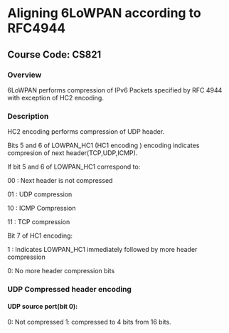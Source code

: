 # Aligning 6LoWPAN according to RFC4944
## Course Code: CS821

### Overview

6LoWPAN performs compression of IPv6 Packets specified by RFC 4944 with exception of HC2 encoding.

### Description

HC2 encoding performs compression of UDP header.

Bits 5 and 6 of LOWPAN_HC1 (HC1 encoding ) encoding indicates compresion of next header(TCP,UDP,ICMP).

If bit 5 and 6 of LOWPAN_HC1 correspond to:

00 : Next header is not compressed

01 : UDP compression

10 : ICMP Compression

11 : TCP compression


Bit 7 of HC1 encoding:

1 : Indicates LOWPAN_HC1 immediately followed by more header compression

0: No more header compression bits

### UDP Compressed header encoding

#### UDP source port(bit 0):
0: Not compressed
1: compressed to 4 bits from 16 bits.
